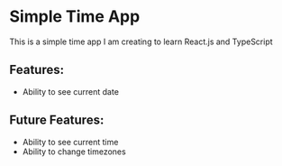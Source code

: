 # Simple Time App
This is a simple time app I am creating to learn React.js and TypeScript
## Features:
* Ability to see current date
## Future Features:
* Ability to see current time
* Ability to change timezones